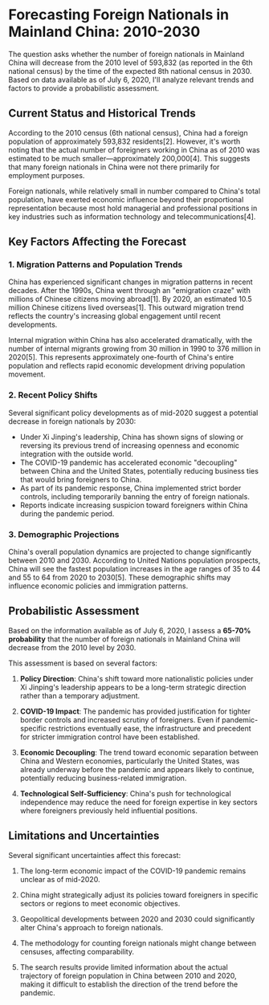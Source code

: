 # Forecasting Foreign Nationals in Mainland China: 2010-2030

The question asks whether the number of foreign nationals in Mainland China will decrease from the 2010 level of 593,832 (as reported in the 6th national census) by the time of the expected 8th national census in 2030. Based on data available as of July 6, 2020, I'll analyze relevant trends and factors to provide a probabilistic assessment.

## Current Status and Historical Trends

According to the 2010 census (6th national census), China had a foreign population of approximately 593,832 residents[2]. However, it's worth noting that the actual number of foreigners working in China as of 2010 was estimated to be much smaller—approximately 200,000[4]. This suggests that many foreign nationals in China were not there primarily for employment purposes.

Foreign nationals, while relatively small in number compared to China's total population, have exerted economic influence beyond their proportional representation because most hold managerial and professional positions in key industries such as information technology and telecommunications[4].

## Key Factors Affecting the Forecast

### 1. Migration Patterns and Population Trends

China has experienced significant changes in migration patterns in recent decades. After the 1990s, China went through an "emigration craze" with millions of Chinese citizens moving abroad[1]. By 2020, an estimated 10.5 million Chinese citizens lived overseas[1]. This outward migration trend reflects the country's increasing global engagement until recent developments.

Internal migration within China has also accelerated dramatically, with the number of internal migrants growing from 30 million in 1990 to 376 million in 2020[5]. This represents approximately one-fourth of China's entire population and reflects rapid economic development driving population movement.

### 2. Recent Policy Shifts

Several significant policy developments as of mid-2020 suggest a potential decrease in foreign nationals by 2030:

- Under Xi Jinping's leadership, China has shown signs of slowing or reversing its previous trend of increasing openness and economic integration with the outside world.
- The COVID-19 pandemic has accelerated economic "decoupling" between China and the United States, potentially reducing business ties that would bring foreigners to China.
- As part of its pandemic response, China implemented strict border controls, including temporarily banning the entry of foreign nationals.
- Reports indicate increasing suspicion toward foreigners within China during the pandemic period.

### 3. Demographic Projections

China's overall population dynamics are projected to change significantly between 2010 and 2030. According to United Nations population prospects, China will see the fastest population increases in the age ranges of 35 to 44 and 55 to 64 from 2020 to 2030[5]. These demographic shifts may influence economic policies and immigration patterns.

## Probabilistic Assessment

Based on the information available as of July 6, 2020, I assess a **65-70% probability** that the number of foreign nationals in Mainland China will decrease from the 2010 level by 2030.

This assessment is based on several factors:

1. **Policy Direction**: China's shift toward more nationalistic policies under Xi Jinping's leadership appears to be a long-term strategic direction rather than a temporary adjustment.

2. **COVID-19 Impact**: The pandemic has provided justification for tighter border controls and increased scrutiny of foreigners. Even if pandemic-specific restrictions eventually ease, the infrastructure and precedent for stricter immigration control have been established.

3. **Economic Decoupling**: The trend toward economic separation between China and Western economies, particularly the United States, was already underway before the pandemic and appears likely to continue, potentially reducing business-related immigration.

4. **Technological Self-Sufficiency**: China's push for technological independence may reduce the need for foreign expertise in key sectors where foreigners previously held influential positions.

## Limitations and Uncertainties

Several significant uncertainties affect this forecast:

1. The long-term economic impact of the COVID-19 pandemic remains unclear as of mid-2020.

2. China might strategically adjust its policies toward foreigners in specific sectors or regions to meet economic objectives.

3. Geopolitical developments between 2020 and 2030 could significantly alter China's approach to foreign nationals.

4. The methodology for counting foreign nationals might change between censuses, affecting comparability.

5. The search results provide limited information about the actual trajectory of foreign population in China between 2010 and 2020, making it difficult to establish the direction of the trend before the pandemic.